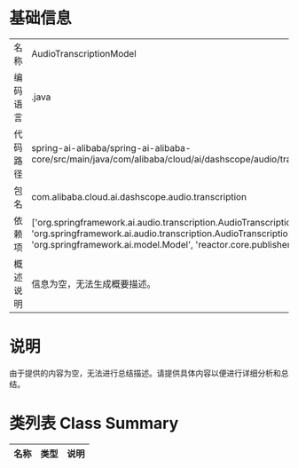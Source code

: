# 基础信息

|      |      |
|------|------|
| 名称 | AudioTranscriptionModel |
| 编码语言 | .java |
| 代码路径 | spring-ai-alibaba/spring-ai-alibaba-core/src/main/java/com/alibaba/cloud/ai/dashscope/audio/transcription/AudioTranscriptionModel.java |
| 包名 | com.alibaba.cloud.ai.dashscope.audio.transcription |
| 依赖项 | ['org.springframework.ai.audio.transcription.AudioTranscriptionPrompt', 'org.springframework.ai.audio.transcription.AudioTranscriptionResponse', 'org.springframework.ai.model.Model', 'reactor.core.publisher.Flux'] |
| 概述说明 | 信息为空，无法生成概要描述。 |

# 说明

由于提供的内容为空，无法进行总结描述。请提供具体内容以便进行详细分析和总结。

# 类列表 Class Summary

| 名称   | 类型  | 说明 |
|-------|------|-------------|





